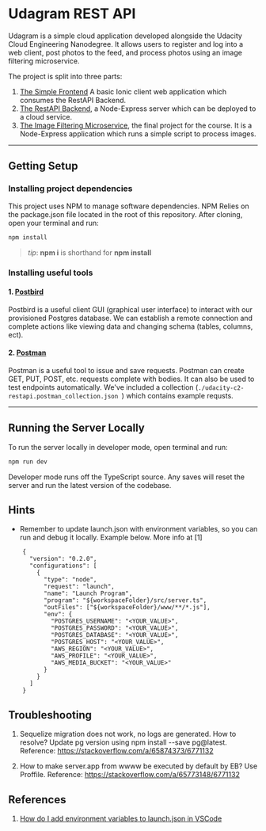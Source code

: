 # Udagram REST API

Udagram is a simple cloud application developed alongside the Udacity Cloud Engineering Nanodegree. It allows users to register and log into a web client, post photos to the feed, and process photos using an image filtering microservice.

The project is split into three parts:

1. [The Simple Frontend](https://github.com/udacity/cloud-developer/tree/master/course-02/exercises/udacity-c2-frontend)
   A basic Ionic client web application which consumes the RestAPI Backend.
2. [The RestAPI Backend](https://github.com/udacity/cloud-developer/tree/master/course-02/exercises/udacity-c2-restapi), a Node-Express server which can be deployed to a cloud service.
3. [The Image Filtering Microservice](https://github.com/udacity/cloud-developer/tree/master/course-02/project/image-filter-starter-code), the final project for the course. It is a Node-Express application which runs a simple script to process images.

---

## Getting Setup

### Installing project dependencies

This project uses NPM to manage software dependencies. NPM Relies on the package.json file located in the root of this repository. After cloning, open your terminal and run:

```bash
npm install
```

> _tip_: **npm i** is shorthand for **npm install**

### Installing useful tools

#### 1. [Postbird](https://github.com/paxa/postbird)

Postbird is a useful client GUI (graphical user interface) to interact with our provisioned Postgres database. We can establish a remote connection and complete actions like viewing data and changing schema (tables, columns, ect).

#### 2. [Postman](https://www.getpostman.com/downloads/)

Postman is a useful tool to issue and save requests. Postman can create GET, PUT, POST, etc. requests complete with bodies. It can also be used to test endpoints automatically. We've included a collection (`./udacity-c2-restapi.postman_collection.json `) which contains example requsts.

---

## Running the Server Locally

To run the server locally in developer mode, open terminal and run:

```bash
npm run dev
```

Developer mode runs off the TypeScript source. Any saves will reset the server and run the latest version of the codebase.

## Hints

- Remember to update launch.json with environment variables, so you can run and debug it locally. Example below. More info at [1]

```
    {
      "version": "0.2.0",
      "configurations": [
        {
          "type": "node",
          "request": "launch",
          "name": "Launch Program",
          "program": "${workspaceFolder}/src/server.ts",
          "outFiles": ["${workspaceFolder}/www/**/*.js"],
          "env": {
            "POSTGRES_USERNAME": "<YOUR_VALUE>",
            "POSTGRES_PASSWORD": "<YOUR_VALUE>",
            "POSTGRES_DATABASE": "<YOUR_VALUE>",
            "POSTGRES_HOST": "<YOUR_VALUE>",
            "AWS_REGION": "<YOUR_VALUE>",
            "AWS_PROFILE": "<YOUR_VALUE>",
            "AWS_MEDIA_BUCKET": "<YOUR_VALUE>"
          }
        }
      ]
    }
```

## Troubleshooting

1. Sequelize migration does not work, no logs are generated. How to resolve? Update pg version using npm install --save pg@latest. Reference: https://stackoverflow.com/a/65874373/6771132

1. How to make server.app from wwww be executed by default by EB? Use Proffile. Reference: https://stackoverflow.com/a/65773148/6771132

## References

1. [How do I add environment variables to launch.json in VSCode](https://stackoverflow.com/a/45426595/6771132)
